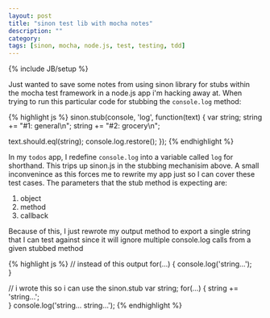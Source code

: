```yaml
---
layout: post
title: "sinon test lib with mocha notes"
description: ""
category: 
tags: [sinon, mocha, node.js, test, testing, tdd]
---
```

{% include JB/setup %}

Just wanted to save some notes from using sinon library for stubs within the mocha test framework in a node.js app i'm hacking away at. When trying to run this particular code for stubbing the `console.log` method:

{% highlight js %}
sinon.stub(console, 'log', function(text) {
  var string;
  string += "#1: general\n";
  string += "#2: grocery\n";

  text.should.eql(string);
  console.log.restore();
});
{% endhighlight %}

In my `todos` app, I redefine `console.log` into a variable called `log` for shorthand. This trips up sinon.js in the stubbing mechanisim above. A small inconvenince as this forces me to rewrite my app just so I can cover these test cases. The parameters that the stub method is expecting are:

1. object
2. method
3. callback

Because of this, I just rewrote my output method to export a single string that I can test against since it will ignore multiple console.log calls from a given stubbed method

{% highlight js %}
// instead of this output
for(...) { 
	console.log('string...');	
}

// i wrote this so i can use the sinon.stub
var string;
for(...) { 
	string += 'string...';		
}
console.log('string... string...');
{% endhighlight %}



